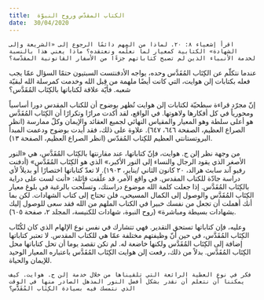 ```yaml
---
title:  الكتاب المقدّس وروح النبوّة
date:  30/04/2020
---
```


`اقرأ إشعياء ٨: ٢٠. لماذا من المهم دائمًا الرجوع إلى «الشريعة وإلى الشهادة» الكتابية كمعيار لما نعلّمه ونعتقده؟ ماذا يعني هذا بالنسبة لخدمة الأنبياء الذين لم تصبح كتاباتهم جزءًا من الأسفار القانونية المقدّسة؟`

عندما نتكلّم عن الكِتَاب المُقَدَّس وحده، يواجه الأدفنتست السبتيون حتمًا السؤال عمّا يجب فعله بكتابات إلن هوايت، التي كانت أيضًا ملهمة من قِبل الله وخدمت كمرسلة الله لبقيّة شعبه. فأيّة علاقة لكتاباتها بالكِتَاب المُقَدَّس؟

إنّ مجرّد قراءة سطحيّة لكتابات إلن هوايت تُظهر بوضوح أن للكتاب المقدس دورا أساسياً ومحورياً في كل أفكارها ولاهوتها. في الواقع، لقد أكدت مرارًا وتكرارًا أن الكِتَاب المُقَدَّس هو أعلى سلطة وهو المعيار والمقياس النهائي لجميع العقائد والإيمان وكلّ ممارسة (انظر الصراع العظيم، الصفحة ٦٤٦، ٦٤٧). علاوة على ذلك، فقد أيدت بوضوح ودعمت المبدأ البروتستانتي العظيم للكِتاب المُقدّس (انظر الصراع العظيم، الصفحة ١٣).

من وجهة نظر إلن ج. هوايت، فإنّ كتاباتها، عند مقارنتها بالكِتَاب المُقَدَّس، هي «النور الأصغر الذي يقود الرجال والنساء إلى النور الأكبر،» الذي هو الكِتَاب المُقَدَّس» (أدفنت رفيو آند سابث هرالد، ٢٠ كانون الثاني /يناير، ١٩٠٣). لا تعدّ كتاباتها اختصارًا أو بديلاً لأي دراسة جادّة للكتاب المقدس. في واقع الأمر، قد علّقت قائلة: «أنت لست على دراية بالكِتَاب المُقَدَّس. إذا جعلت كلمة الله موضوع دراستك، وتسلّحت بالرغبة في بلوغ معيار الكِتَاب المُقَدَّس والوصول إلى الكمال المسيحي، فلن تحتاج إلى كتاب الشهادات. لكن بما أنك أهملت أن تجعل من نفسك خبيرا في الكتاب الملهم من الله فقد سعى للوصول إليك بشهادات بسيطة ومباشرة» (روح النبوة، شهادات للكنيسة، المجلد ٢، صفحة ٦٠٥).

وعليه، فإن كتاباتها تستحق التقدير. فهي تتشارك في نفس نوع الإلهام الذي كان لكُتّاب الكِتَاب المُقَدَّس، في حين أنّ وظيفتهم مختلفة عمّا هي للكتاب المقدس. لا تعتبر كتاباتها إضافة إلى الكِتَاب المُقَدَّس ولكنها خاضعة له. لم تكن تقصد يوما أن تحل كتاباتها محل الكِتَاب المُقَدَّس. بدلاً من ذلك، رفعت إلن هوايت الكِتَاب المُقَدَّس باعتباره المعيار الوحيد للإيمان والحياة.

`فكر في نوع العطية الرائعة التي تلقيناها من خلال خدمة إلن ج. هوايت. كيف يمكننا أن نتعلم أن نقدر بشكل أفضل النور المذهل الصادر منها في الوقت الذي نتمسك فيه بسيادة الكِتَاب المُقَدَّس؟`